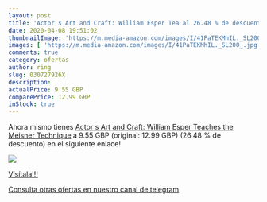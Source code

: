```yaml
---
layout: post
title: 'Actor s Art and Craft: William Esper Tea al 26.48 % de descuento'
date: 2020-04-08 19:51:02
thumbnailImage: 'https://m.media-amazon.com/images/I/41PaTEKMhIL._SL200_.jpg'
images: [ 'https://m.media-amazon.com/images/I/41PaTEKMhIL._SL200_.jpg' ]
comments: true
category: ofertas
author: ring
slug: 030727926X
description:
actualPrice: 9.55 GBP
comparePrice: 12.99 GBP
inStock: true
---
```


Ahora mismo tienes [Actor s Art and Craft: William Esper Teaches the Meisner Technique](https://www.amazon.com/dp/030727926X/?tag=redken08-20) a 9.55 GBP (original: 12.99 GBP) (26.48 %  de descuento) en el siguiente enlace!

[![](https://m.media-amazon.com/images/I/41PaTEKMhIL._SL200_.jpg)](https://www.amazon.com/dp/030727926X/?tag=redken08-20)

[Visítala!!!](https://www.amazon.com/dp/030727926X/?tag=redken08-20)

[Consulta otras ofertas en nuestro canal de telegram](https://t.me/s/ofertas25)
